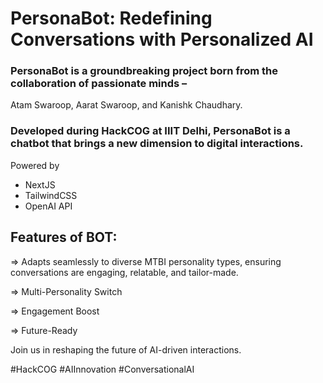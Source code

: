# **PersonaBot: Redefining Conversations with Personalized AI**

### PersonaBot is a groundbreaking project born from the collaboration of passionate minds – 
Atam Swaroop, Aarat Swaroop, and Kanishk Chaudhary. 
### Developed during HackCOG at IIIT Delhi, PersonaBot is a chatbot that brings a new dimension to digital interactions. 

Powered by 
+ NextJS
+ TailwindCSS
+ OpenAI API

## Features of BOT:

=> Adapts seamlessly to diverse MTBI personality types, ensuring conversations are engaging, relatable, and tailor-made.

=> Multi-Personality Switch

=> Engagement Boost

=> Future-Ready

Join us in reshaping the future of AI-driven interactions. 

#HackCOG #AIInnovation #ConversationalAI
